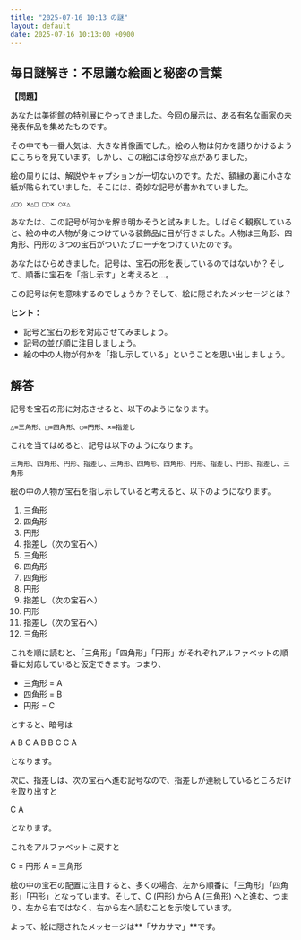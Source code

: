 ```yaml
---
title: "2025-07-16 10:13 の謎"
layout: default
date: 2025-07-16 10:13:00 +0900
---
```

## 毎日謎解き：不思議な絵画と秘密の言葉

**【問題】**

あなたは美術館の特別展にやってきました。今回の展示は、ある有名な画家の未発表作品を集めたものです。

その中でも一番人気は、大きな肖像画でした。絵の人物は何かを語りかけるようにこちらを見ています。しかし、この絵には奇妙な点がありました。

絵の周りには、解説やキャプションが一切ないのです。ただ、額縁の裏に小さな紙が貼られていました。そこには、奇妙な記号が書かれていました。

`△□○ ×△□ □○× ○×△`

あなたは、この記号が何かを解き明かそうと試みました。しばらく観察していると、絵の中の人物が身につけている装飾品に目が行きました。人物は三角形、四角形、円形の３つの宝石がついたブローチをつけていたのです。

あなたはひらめきました。記号は、宝石の形を表しているのではないか？そして、順番に宝石を「指し示す」と考えると...。

この記号は何を意味するのでしょうか？そして、絵に隠されたメッセージとは？

**ヒント：**

*   記号と宝石の形を対応させてみましょう。
*   記号の並び順に注目しましょう。
*   絵の中の人物が何かを「指し示している」ということを思い出しましょう。

## 解答

記号を宝石の形に対応させると、以下のようになります。

`△=三角形、□=四角形、○=円形、×=指差し`

これを当てはめると、記号は以下のようになります。

`三角形、四角形、円形、指差し、三角形、四角形、四角形、円形、指差し、円形、指差し、三角形`

絵の中の人物が宝石を指し示していると考えると、以下のようになります。

1.  三角形
2.  四角形
3.  円形
4.  指差し（次の宝石へ）
5.  三角形
6.  四角形
7.  四角形
8.  円形
9.  指差し（次の宝石へ）
10. 円形
11. 指差し（次の宝石へ）
12. 三角形

これを順に読むと、「三角形」「四角形」「円形」がそれぞれアルファベットの順番に対応していると仮定できます。つまり、

*   三角形 = A
*   四角形 = B
*   円形 = C

とすると、暗号は

A B C A B B C C A

となります。

次に、指差しは、次の宝石へ進む記号なので、指差しが連続しているところだけを取り出すと

C A

となります。

これをアルファベットに戻すと

C = 円形
A = 三角形

絵の中の宝石の配置に注目すると、多くの場合、左から順番に「三角形」「四角形」「円形」となっています。そして、C (円形) から A (三角形) へと進む、つまり、左から右ではなく、右から左へ読むことを示唆しています。

よって、絵に隠されたメッセージは**「サカサマ」**です。
